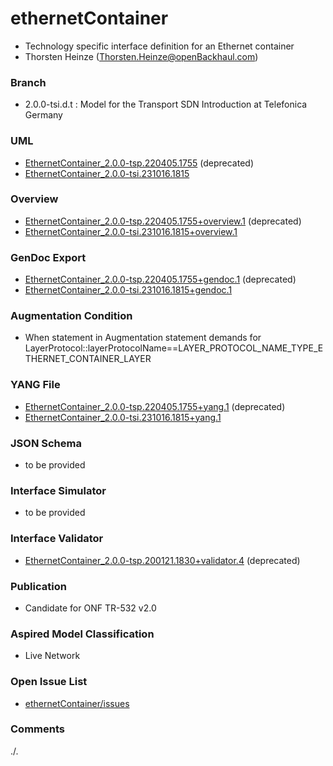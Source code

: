 # ethernetContainer
- Technology specific interface definition for an Ethernet container 
- Thorsten Heinze (Thorsten.Heinze@openBackhaul.com)

### Branch
- 2.0.0-tsi.d.t : Model for the Transport SDN Introduction at Telefonica Germany

### UML
- [EthernetContainer_2.0.0-tsp.220405.1755](./EthernetContainer_2.0.0-tsp.220405.1755.zip) (deprecated)
- [EthernetContainer_2.0.0-tsi.231016.1815](./EthernetContainer_2.0.0-tsi.231016.1815.zip)

### Overview 
- [EthernetContainer_2.0.0-tsp.220405.1755+overview.1](./EthernetContainer_2.0.0-tsp.220405.1755+overview.1.png) (deprecated)
- [EthernetContainer_2.0.0-tsi.231016.1815+overview.1](./EthernetContainer_2.0.0-tsi.231016.1815+overview.1.png)

### GenDoc Export
- [EthernetContainer_2.0.0-tsp.220405.1755+gendoc.1](./EthernetContainer_2.0.0-tsp.220405.1755+gendoc.1.docx) (deprecated)
- [EthernetContainer_2.0.0-tsi.231016.1815+gendoc.1](./EthernetContainer_2.0.0-tsi.231016.1815+gendoc.1.docx)

### Augmentation Condition 
- When statement in Augmentation statement demands for LayerProtocol::layerProtocolName==LAYER_PROTOCOL_NAME_TYPE_ETHERNET_CONTAINER_LAYER

### YANG File
- [EthernetContainer_2.0.0-tsp.220405.1755+yang.1](./EthernetContainer_2.0.0-tsp.220405.1755+yang.1.zip) (deprecated)
- [EthernetContainer_2.0.0-tsi.231016.1815+yang.1](./EthernetContainer_2.0.0-tsi.231016.1815+yang.1.zip)

### JSON Schema
- to be provided

### Interface Simulator
- to be provided

### Interface Validator
- [EthernetContainer_2.0.0-tsp.200121.1830+validator.4](./EthernetContainer_2.0.0-tsp.200121.1830+validator.4.zip) (deprecated)

### Publication
- Candidate for ONF TR-532 v2.0 

### Aspired Model Classification
- Live Network

### Open Issue List
- [ethernetContainer/issues](../../issues)

### Comments
./.
